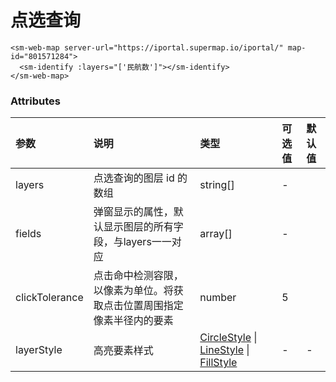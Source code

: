 # 点选查询

<sm-iframe src="https://iclient.supermap.io/examples/component/components_identify_vue.html"></sm-iframe>

```vue
<sm-web-map server-url="https://iportal.supermap.io/iportal/" map-id="801571284">
  <sm-identify :layers="['民航数']"></sm-identify>
</sm-web-map>
```

### Attributes

| 参数           | 说明                                                                   | 类型                                                                                                                                                                                          | 可选值 | 默认值 |
| :------------- | :--------------------------------------------------------------------- | :-------------------------------------------------------------------------------------------------------------------------------------------------------------------------------------------- | :----- | :----- |
| layers         | 点选查询的图层 id 的数组                                               | string[]                                                                                                                                                                                      | -      |
| fields         | 弹窗显示的属性，默认显示图层的所有字段，与layers一一对应                                 | array[]                                                                                                                                                                                      | -      |
| clickTolerance | 点击命中检测容限，以像素为单位。将获取点击位置周围指定像素半径内的要素 | number                                                                                                                                                                                        | 5      |
| layerStyle     | 高亮要素样式                                                           | [CircleStyle](/zh/api/common-types/common-types.md#circlestyle) \| [LineStyle](/zh/api/common-types/common-types.md#linestyle) \| [FillStyle](/zh/api/common-types/common-types.md#fillstyle) | -      | -      |

